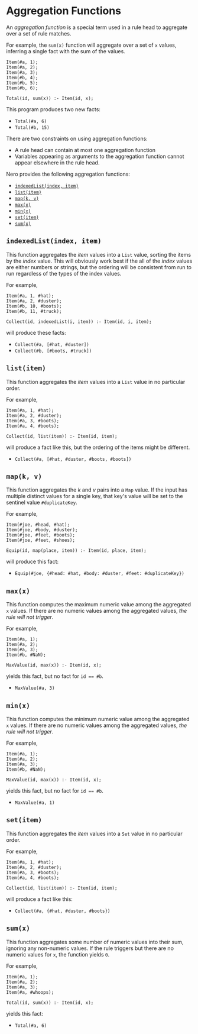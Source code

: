 # Aggregation Functions

An *aggregation function* is a special term used in a rule head to aggregate
over a set of rule matches.  

For example, the `sum(x)` function will 
aggregate over a set of `x` values, inferring a single fact with the sum
of the values.  

```nero
Item(#a, 1);
Item(#a, 2);
Item(#a, 3);
Item(#b, 4);
Item(#b, 5);
Item(#b, 6);

Total(id, sum(x)) :- Item(id, x);
```

This program produces two new facts:

- `Total(#a, 6)`
- `Total(#b, 15)`

There are two constraints on using aggregation functions:

- A rule head can contain at most one aggregation function
- Variables appearing as arguments to the aggregation function cannot appear
  elsewhere in the rule head.

Nero provides the following aggregation functions:

- [`indexedList(index, item)`](#indexedlistindex-item)
- [`list(item)`](#listitem)
- [`map(k, v)`](#mapk-v)
- [`max(x)`](#maxx)
- [`min(x)`](#minx)
- [`set(item)`](#setitem)
- [`sum(x)`](#sumx)

## `indexedList(index, item)`

This function aggregates the *item* values into a `List` value, sorting the
items by the *index* value.  This will obviously work best if the all of the
*index* values are either numbers or strings, but the ordering will be
consistent from run to run regardless of the types of the index values.

For example,

```nero
Item(#a, 1, #hat);
Item(#a, 2, #duster);
Item(#b, 10, #boots);
Item(#b, 11, #truck);

Collect(id, indexedList(i, item)) :- Item(id, i, item);
```

will produce these facts:

- `Collect(#a, [#hat, #duster])`
- `Collect(#b, [#boots, #truck])`

## `list(item)`

This function aggregates the *item* values into a `List` value in no
particular order.

For example,

```nero
Item(#a, 1, #hat);
Item(#a, 2, #duster);
Item(#a, 3, #boots);
Item(#a, 4, #boots);

Collect(id, list(item)) :- Item(id, item);
```

will produce a fact like this, but the ordering of the items might be
different.

- `Collect(#a, [#hat, #duster, #boots, #boots])`

## `map(k, v)`

This function aggregates the *k* and *v* pairs into a `Map` value.
If the input has multiple distinct values for a single key, that
key's value will be set to the sentinel value `#duplicateKey`.

For example,

```nero
Item(#joe, #head, #hat);
Item(#joe, #body, #duster);
Item(#joe, #feet, #boots);
Item(#joe, #feet, #shoes);

Equip(id, map(place, item)) :- Item(id, place, item);
```

will produce this fact:

- `Equip(#joe, {#head: #hat, #body: #duster, #feet: #duplicateKey})`

## `max(x)`

This function computes the maximum numeric value among the aggregated 
`x` values.  If there are no numeric values among the aggregated values,
*the rule will not trigger*.

For example,

```nero
Item(#a, 1);
Item(#a, 2);
Item(#a, 3);
Item(#b, #NaN);

MaxValue(id, max(x)) :- Item(id, x);
```

yields this fact, but no fact for `id == #b`.

- `MaxValue(#a, 3)`

## `min(x)`

This function computes the minimum numeric value among the aggregated
`x` values.  If there are no numeric values among the aggregated values,
*the rule will not trigger*.

For example,

```nero
Item(#a, 1);
Item(#a, 2);
Item(#a, 3);
Item(#b, #NaN);

MaxValue(id, max(x)) :- Item(id, x);
```

yields this fact, but no fact for `id == #b`.

- `MaxValue(#a, 1)`

## `set(item)`

This function aggregates the *item* values into a `Set` value in no
particular order.

For example,

```nero
Item(#a, 1, #hat);
Item(#a, 2, #duster);
Item(#a, 3, #boots);
Item(#a, 4, #boots);

Collect(id, list(item)) :- Item(id, item);
```

will produce a fact like this:

- `Collect(#a, {#hat, #duster, #boots})`

## `sum(x)`

This function aggregates some number of numeric values into their sum,
ignoring any non-numeric values.  If the rule triggers but there are no
numeric values for `x`, the function yields `0`.

For example,

```nero
Item(#a, 1);
Item(#a, 2);
Item(#a, 3);
Item(#a, #whoops);

Total(id, sum(x)) :- Item(id, x);
```

yields this fact:

- `Total(#a, 6)`

